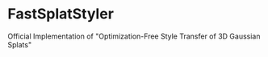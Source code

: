 # FastSplatStyler
Official Implementation of "Optimization-Free Style Transfer of 3D Gaussian Splats"
